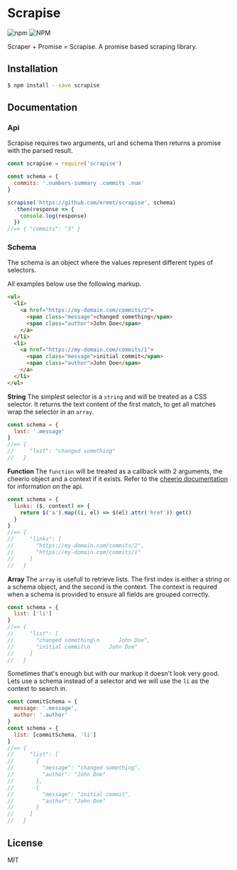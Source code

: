 # Scrapise
![npm](https://img.shields.io/npm/v/scrapise?style=flat-square) ![NPM](https://img.shields.io/npm/l/scrapise?style=flat-square)

Scraper + Promise = Scrapise. A promise based scraping library.

## Installation
```sh
$ npm install --save scrapise
```

## Documentation
### Api
Scrapise requires two arguments, url and schema then returns a promise with the parsed result.
```js
const scrapise = require('scrapise')

const schema = {
  commits: '.numbers-summary .commits .num'
}

scrapise('https://github.com/eremt/scrapise', schema)
  .then(response => {
    console.log(response)
  })
//=> { "commits": "3" }
```
### Schema
The schema is an object where the values represent different types of selectors.

All examples below use the following markup.
```html
<ul>
  <li>
    <a href="https://my-domain.com/commits/2">
      <span class="message">changed something</span>
      <span class="author">John Doe</span>
    </a>
  </li>
  <li>
    <a href="https://my-domain.com/commits/1">
      <span class="message">initial commit</span>
      <span class="author">John Doe</span>
    </a>
  </li>
</ul>
```

**String**
The simplest selector is a `string` and will be treated as a CSS selector. It returns the text content of the first match, to get all matches wrap the selector in an `array`.
```js
const schema = {
  last: '.message'
}
//=> {
//     "last": "changed something"
//   }
```
**Function**
The `function` will be treated as a callback with 2 arguments, the cheerio object and a context if it exists. Refer to the [cheerio documentation](https://github.com/cheeriojs/cheerio#api) for information on the api.
```js
const schema = {
  links: ($, context) => {
    return $('a').map((i, el) => $(el).attr('href')).get()
  }
}
//=> {
//     "links": [
//       "https://my-domain.com/commits/2",
//       "https://my-domain.com/commits/1"
//     ]
//   }
```
**Array**
The `array` is usefull to retrieve lists. The first index is either a string or a schema object, and the second is the context. The context is required when a schema is provided to ensure all fields are grouped correctly.
```js
const schema = {
  list: ['li']
}
//=> {
//     "list": [
//       "changed something\n      John Doe",
//       "initial commit\n      John Doe"
//     ]
//   }
```
Sometimes that's enough but with our markup it doesn't look very good. Lets use a schema instead of a selector and we will use the `li` as the context to search in.
```js
const commitSchema = {
  message: '.message',
  author: '.author'
}
const schema = {
  list: [commitSchema, 'li']
}
//=> {
//     "list": [
//       {
//         "message": "changed something",
//         "author": "John Doe"
//       },
//       {
//         "message": "initial commit",
//         "author": "John Doe"
//       }
//     ]
//   }
```
License
----
MIT
